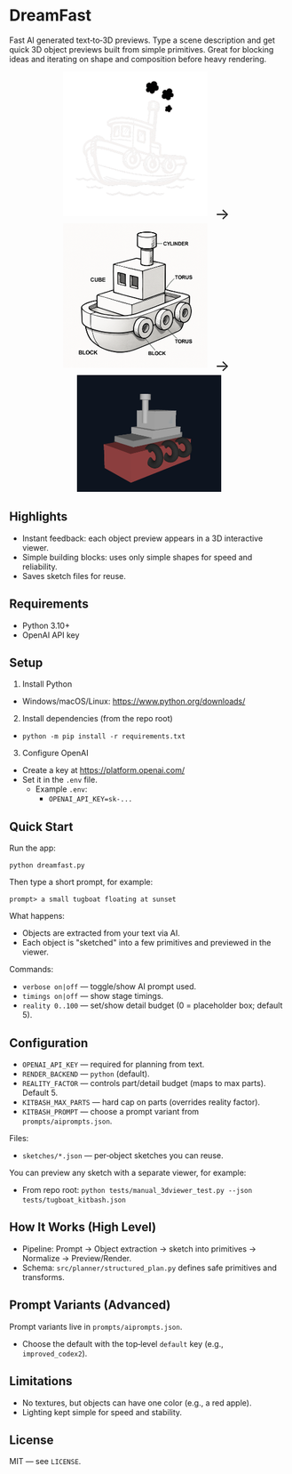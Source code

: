 # DreamFast

Fast AI generated text‑to‑3D previews. Type a scene description and get quick 3D object previews built from simple primitives. Great for blocking ideas and iterating on shape and composition before heavy rendering.

<p align="center">
<img src="tests/gpttugboat.png" alt="1) Drawing" width="260"/>
<span style="display:inline-block; margin: 0 10px; font-size: 28px; vertical-align: middle;">→</span>
<img src="tests/gpttugboatkitpic.png" alt="2) Kitbash Sketch" width="260"/>
<span style="display:inline-block; margin: 0 10px; font-size: 28px; vertical-align: middle;">→</span>
<img src="tests/tugboatrender.png" alt="3) Sketch Preview" width="260"/>
  
</p>

## Highlights
- Instant feedback: each object preview appears in a 3D interactive viewer.
- Simple building blocks: uses only simple shapes for speed and reliability.
- Saves sketch files for reuse.

## Requirements
- Python 3.10+
- OpenAI API key

## Setup
1) Install Python
- Windows/macOS/Linux: https://www.python.org/downloads/

2) Install dependencies (from the repo root)
- `python -m pip install -r requirements.txt`

3) Configure OpenAI
- Create a key at https://platform.openai.com/
- Set it in the `.env` file.
  - Example `.env`:
    - `OPENAI_API_KEY=sk-...`

## Quick Start
Run the app:

```
python dreamfast.py
```

Then type a short prompt, for example:

```
prompt> a small tugboat floating at sunset
```

What happens:
- Objects are extracted from your text via AI.
- Each object is "sketched" into a few primitives and previewed in the viewer.

Commands:
- `verbose on|off` — toggle/show AI prompt used.
- `timings on|off` — show stage timings.
- `reality 0..100` — set/show detail budget (0 = placeholder box; default 5).

## Configuration
- `OPENAI_API_KEY` — required for planning from text.
- `RENDER_BACKEND` — `python` (default).
- `REALITY_FACTOR` — controls part/detail budget (maps to max parts). Default 5.
- `KITBASH_MAX_PARTS` — hard cap on parts (overrides reality factor).
- `KITBASH_PROMPT` — choose a prompt variant from `prompts/aiprompts.json`.

Files:
- `sketches/*.json` — per‑object sketches you can reuse.

You can preview any sketch with a separate viewer, for example:
- From repo root: `python tests/manual_3dviewer_test.py --json tests/tugboat_kitbash.json`

## How It Works (High Level)
- Pipeline: Prompt → Object extraction → sketch into primitives → Normalize → Preview/Render.
- Schema: `src/planner/structured_plan.py` defines safe primitives and transforms.

## Prompt Variants (Advanced)
Prompt variants live in `prompts/aiprompts.json`.
- Choose the default with the top‑level `default` key (e.g., `improved_codex2`).

## Limitations
- No textures, but objects can have one color (e.g., a red apple).
- Lighting kept simple for speed and stability.

## License
MIT — see `LICENSE`.
